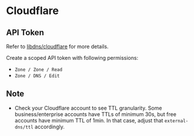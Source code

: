 # Cloudflare

## API Token

Refer to [libdns/cloudflare](https://github.com/libdns/cloudflare#authenticating) for more details.

Create a scoped API token with following permissions:

- `Zone / Zone / Read`
- `Zone / DNS / Edit`

## Note

- Check your Cloudflare account to see TTL granularity. Some business/enterprise accounts have TTLs of minimum 30s, but free accounts have minimum TTL of 1min. In that case, adjust that `external-dns/ttl` accordingly.
